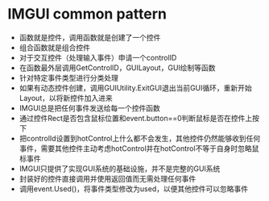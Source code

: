 # IMGUI common pattern

- 函数就是控件，调用函数就是创建了一个控件
- 组合函数就是组合控件
- 对于交互控件（处理输入事件）申请一个controlID
- 在函数最外层调用GetControlID，GUILayout，GUI绘制等函数
- 针对特定事件类型进行分类处理
- 如果有动态控件创建，调用GUIUtility.ExitGUI退出当前GUI循环，重新开始Layout，以将新控件加入进来
- IMGUI总是把任何事件发送给每一个控件函数
- 通过控件Rect是否包含鼠标位置和event.button==0判断鼠标是否在控件上按下
- 把controlId设置到hotControl上什么都不会发生，其他控件仍然能够收到任何事件，需要其他控件主动考虑hotControl并在hotControl不等于自身时忽略鼠标事件
- IMGUI只提供了实现GUI系统的基础设施，并不是完整的GUI系统
- 封装好的控件直接调用并使用返回值而无需处理任何事件
- 调用event.Used()，将事件类型修改为used，以便其他控件可以忽略事件
